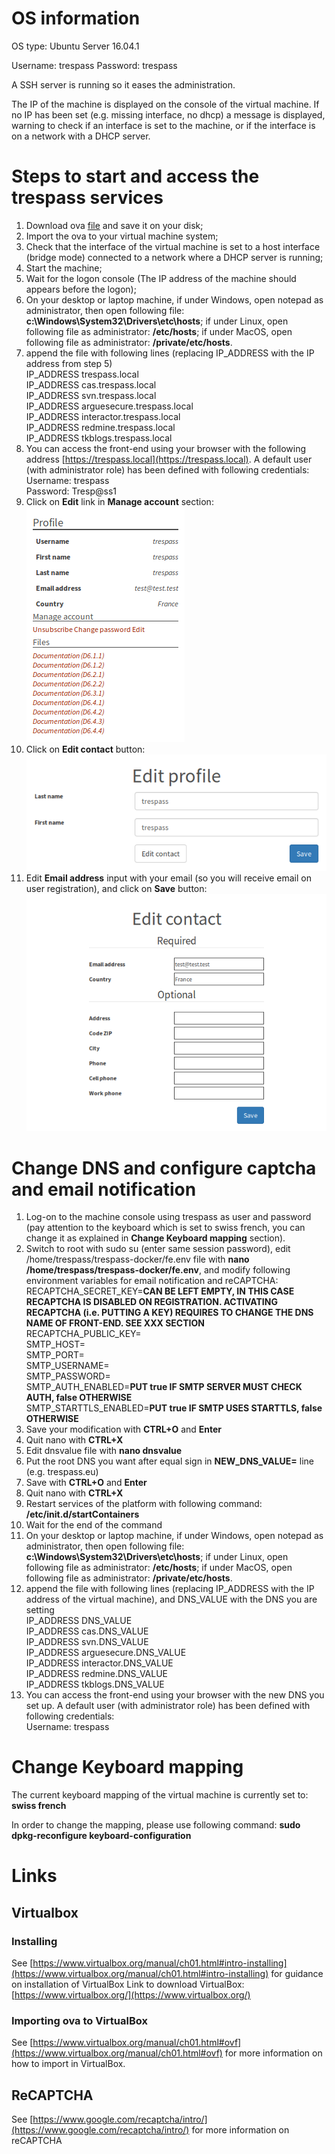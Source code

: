 # OS information
OS type: Ubuntu Server 16.04.1

Username: trespass
Password: trespass

A SSH server is running so it eases the administration.

The IP of the machine is displayed on the console of the virtual machine. If no IP has been set (e.g. missing interface, no dhcp) a message is displayed, warning to check if an interface is set to the machine, or if the interface is on a network with a DHCP server.

# Steps to start and access the trespass services
1. Download ova [file](https://www.itrust.lu/trespass-enduser.ova) and save it on your disk;
1. Import the ova to your virtual machine system;
1. Check that the interface of the virtual machine is set to a host interface (bridge mode) connected to a network where a DHCP server is running;
1. Start the machine;
1. Wait for the logon console (The IP address of the machine should appears before the logon);
1. On your desktop or laptop machine, if under Windows, open notepad as administrator, then open following file: **c:\Windows\System32\Drivers\etc\hosts**; if under Linux, open following file as administrator: **/etc/hosts**; if under MacOS, open following file as administrator: **/private/etc/hosts**.
1. append the file with following lines (replacing IP_ADDRESS with the IP address from step 5)  
IP_ADDRESS	trespass.local  
IP_ADDRESS	cas.trespass.local  
IP_ADDRESS	svn.trespass.local  
IP_ADDRESS	arguesecure.trespass.local  
IP_ADDRESS      interactor.trespass.local  
IP_ADDRESS      redmine.trespass.local  
IP_ADDRESS      tkblogs.trespass.local  
1. You can access the front-end using your browser with the following address [https://trespass.local](https://trespass.local). A default user (with administrator role) has been defined with following credentials:  
Username: trespass  
Password: Tresp@ss1
1. Click on **Edit** link in **Manage account** section:  
![Edit profile](./home.png  "Edit profile")
1. Click on **Edit contact** button:  
![Edit profile](./editcontact.png  "Edit contact")
1. Edit **Email address** input with your email (so you will receive email on user registration), and click on **Save** button:  
![Edit profile](./editemail.png  "Edit email")


# Change DNS and configure captcha and email notification
1. Log-on to the machine console using trespass as user and password (pay attention to the keyboard which is set to swiss french, you can change it as explained in **Change Keyboard mapping** section). 
1. Switch to root with sudo su (enter same session password), edit /home/trespass/trespass-docker/fe.env file with **nano /home/trespass/trespass-docker/fe.env**, and modify following environment variables for email notification and reCAPTCHA:  
RECAPTCHA_SECRET_KEY=**CAN BE LEFT EMPTY, IN THIS CASE RECAPTCHA IS DISABLED ON REGISTRATION. ACTIVATING RECAPTCHA (i.e. PUTTING A KEY) REQUIRES TO CHANGE THE DNS NAME OF FRONT-END. SEE XXX SECTION**  
RECAPTCHA_PUBLIC_KEY=  
SMTP_HOST=  
SMTP_PORT=  
SMTP_USERNAME=  
SMTP_PASSWORD=  
SMTP_AUTH_ENABLED=**PUT true IF SMTP SERVER MUST CHECK AUTH, false OTHERWISE**  
SMTP_STARTTLS_ENABLED=**PUT true IF SMTP USES STARTTLS, false OTHERWISE**  
1. Save your modification with **CTRL+O** and **Enter**
1. Quit nano with **CTRL+X**
1. Edit dnsvalue file with **nano dnsvalue**
1. Put the root DNS you want after equal sign in **NEW_DNS_VALUE=**  line (e.g. trespass.eu)
1. Save with **CTRL+O** and **Enter**
1. Quit nano with **CTRL+X**
1. Restart services of the platform with following command: **/etc/init.d/startContainers**
1. Wait for the end of the command
1. On your desktop or laptop machine, if under Windows, open notepad as administrator, then open following file: **c:\Windows\System32\Drivers\etc\hosts**; if under Linux, open following file as administrator: **/etc/hosts**; if under MacOS, open following file as administrator: **/private/etc/hosts**.
1. append the file with following lines (replacing IP_ADDRESS with the IP address of the virtual machine), and DNS_VALUE with the DNS you are setting  
IP_ADDRESS	DNS_VALUE  
IP_ADDRESS	cas.DNS_VALUE  
IP_ADDRESS	svn.DNS_VALUE  
IP_ADDRESS	arguesecure.DNS_VALUE  
IP_ADDRESS      interactor.DNS_VALUE  
IP_ADDRESS      redmine.DNS_VALUE  
IP_ADDRESS      tkblogs.DNS_VALUE  
1. You can access the front-end using your browser with the new DNS you set up. A default user (with administrator role) has been defined with following credentials:  
Username: trespass  

# Change Keyboard mapping
The current keyboard mapping of the virtual machine is currently set to: **swiss french**

In order to change the mapping, please use following command:
**sudo dpkg-reconfigure keyboard-configuration**


# Links
## Virtualbox
### Installing
See [https://www.virtualbox.org/manual/ch01.html#intro-installing](https://www.virtualbox.org/manual/ch01.html#intro-installing) for guidance on installation of VirtualBox
Link to download VirtualBox: [https://www.virtualbox.org/](https://www.virtualbox.org/)
### Importing ova to VirtualBox
See [https://www.virtualbox.org/manual/ch01.html#ovf](https://www.virtualbox.org/manual/ch01.html#ovf) for more information on how to import in VirtualBox.

## ReCAPTCHA
See [https://www.google.com/recaptcha/intro/](https://www.google.com/recaptcha/intro/) for more information on reCAPTCHA
